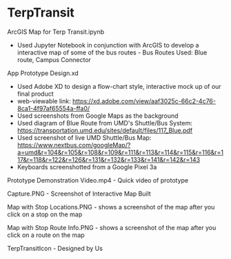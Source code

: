 # TerpTransit
ArcGIS Map for Terp Transit.ipynb
- Used Jupyter Notebook in conjunction with ArcGIS to develop a interactive map of some of the bus routes
        - Bus Routes Used: Blue route, Campus Connector

App Prototype Design.xd
- Used Adobe XD to design a flow-chart style, interactive mock up of our final product
- web-viewable link: https://xd.adobe.com/view/aaf3025c-66c2-4c76-8ca1-4f97af65554a-ffa0/
- Used screenshots from Google Maps as the background 
- Used diagram of Blue Route from UMD's Shuttle/Bus System: https://transportation.umd.edu/sites/default/files/117_Blue.pdf
- Used screenshot of live UMD Shuttle/Bus Map: https://www.nextbus.com/googleMap/?a=umd&r=104&r=105&r=108&r=109&r=111&r=113&r=114&r=115&r=116&r=117&r=118&r=122&r=126&r=131&r=132&r=133&r=141&r=142&r=143
- Keyboards screenshotted from a Google Pixel 3a

Prototype Demonstration Video.mp4 - Quick video of prototype

Capture.PNG - Screenshot of Interactive Map Built

Map with Stop Locations.PNG - shows a screenshot of the map after you click on a stop on the map

Map with Stop Route Info.PNG - shows a screenshot of the map after you click on a route on the map

TerpTransitIcon - Designed by Us


